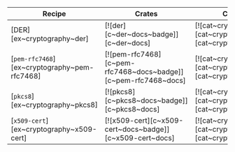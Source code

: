 | Recipe | Crates | Categories |
|--------|--------|------------|
| [DER][ex~cryptography~der] | [![der][c~der~docs~badge]][c~der~docs] | [![cat~cryptography][cat~cryptography~badge]][cat~cryptography] |
| [`pem-rfc7468`][ex~cryptography~pem-rfc7468] | [![pem-rfc7468][c~pem-rfc7468~docs~badge]][c~pem-rfc7468~docs] | [![cat~cryptography][cat~cryptography~badge]][cat~cryptography] |
| [`pkcs8`][ex~cryptography~pkcs8] | [![pkcs8][c~pkcs8~docs~badge]][c~pkcs8~docs] | [![cat~cryptography][cat~cryptography~badge]][cat~cryptography] |
| [`x509-cert`][ex~cryptography~x509-cert] | [![x509-cert][c~x509-cert~docs~badge]][c~x509-cert~docs] | [![cat~cryptography][cat~cryptography~badge]][cat~cryptography] |
